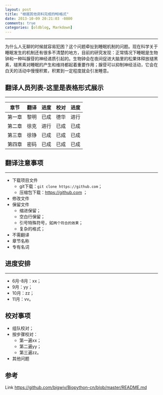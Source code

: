 ```yaml
---
layout: post
title: "根据其他资料完成的MD格式"
date: 2013-10-09 20:21:03 -0800
comments: true
categories: [oldblog, Markdown] 
---
```


---------------------------
为什么人无聊的时候就容易犯困？这个问题牵扯到睡眠机制的问题。现在科学关于睡眠发生的机制还有很多不清楚的地方，目前的研究发现：正常情况下睡眠是生物钟和一种叫腺苷的神经递质引起的。生物钟会在夜间促进大脑里的松果体释放褪黑素，褪黑素对睡眠的产生和维持都起着重要作用；腺苷可以抑制神经活动，它会在白天的活动中慢慢积累，积累到一定程度就会引发睡意。
 
## 翻译人员列表-这里是表格形式展示
-----------------------------------

| 章节   | 翻译 | 进度 | 校对 | 进度 |
| ----   | ---- | ---- | ---- | ---- |
| 第一章 | 黎明 | 已成 | 德华 | 进行 |
| 第二章 | 徐克 | 进行 | 已成 | 已成 |
| 第三章 | 徐铮 | 已成 | 已成 | 已成 |
| 第四章 | 密码 | 已成 | 已成 | 已成 |

## 翻译注意事项
------------------
- 下载项目文件
    - git下载：`git clone https://github.com`；
	- 压缩包下载：https://github.com ；
- 修改文件
- 保留文件
    - 缩进保留；
	- 空白行保留；
	- 引号特殊符号，如``两个符合的效果``；
	- 复杂的格式；
- 不需翻译
- 章节名称
- 专有名词

## 进度安排
-----------
- 6月-8月：xx；
- 9月：yy；
- 10月：zz；
- 11月：vv。

## 校对事项
- 组队校对；
- 按步骤校对：
    - 第一遍xx；
	- 第二遍yy；
	- 第三遍zz。
- 其他问题

参考
----
Link https://github.com/bigwiv/Biopython-cn/blob/master/README.md